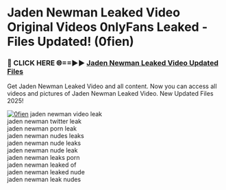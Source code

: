 # Jaden Newman Leaked Video Original Videos 0nlyFans Leaked - Files Updated! (0fien)

<h3>🔴 CLICK HERE 🌐==►► <a href="https://tinyurl.com/2jnfzry5" rel="nofollow">Jaden Newman Leaked Video Updated Files</a></h3>

Get Jaden Newman Leaked Video and all content. Now you can access all videos and pictures of Jaden Newman Leaked Video. New Updated Files 2025!

[![0fien](https://i.imgur.com/GyGTBgg.gif)](https://tinyurl.com/2jnfzry5)
jaden newman video leak<br>
jaden newman twitter leak<br>
jaden newman porn leak<br>
jaden newman nudes leaks<br>
jaden newman nude leaks<br>
jaden newman nude leak<br>
jaden newman leaks porn<br>
jaden newman leaked of<br>
jaden newman leaked nude<br>
jaden newman leak nudes